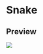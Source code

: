 # Snake

## Preview

![](https://github.com/ahampriyanshu/meta/raw/tutorials/project/piano-tiles.gif?raw=true)
